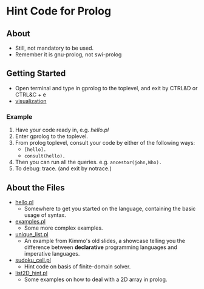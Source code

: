 # Hint Code for Prolog

## About
* Still, not mandatory to be used.
* Remember it is gnu-prolog, not swi-prolog

## Getting Started
- Open terminal and type in gprolog to the toplevel, and exit by CTRL&D or CTRL&C + e
- [visualization](http://www.cdglabs.org/prolog/#/)

### Example
1. Have your code ready in, e.g. *hello.pl*
2. Enter gprolog to the toplevel.
3. From prolog toplevel, consult your code by either of the following ways:
    * ```[hello].```
    * ```consult(hello).```
4. Then you can run all the queries. e.g. ```ancestor(john,Who).```
5. To debug: trace. (and exit by notrace.)

## About the Files
* [hello.pl](./hello.pl)
    * Somewhere to get you started on the language, containing the basic usage of syntax.
* [examples.pl](./examples.pl)
    * Some more complex examples.
* [unique_list.pl](./unique_list.pl)
    * An example from Kimmo's old slides, a showcase telling you the difference between **declarative** programming languages and imperative languages.
* [sudoku_cell.pl](./sudoku_cell.pl)
    * Hint code on basis of finite-domain solver.
* [list2D_hint.pl](./list2D_hint.pl)
    * Some examples on how to deal with a 2D array in prolog.